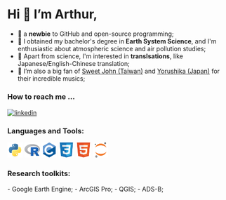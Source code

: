 # Hi 👋 I’m Arthur, 
- :rocket: a **newbie** to GitHub and open-source programming;
- 👀 I obtained my bachelor's degree in **Earth System Science**, and I'm enthusiastic about atmospheric science and air pollution studies;
- 🌱 Apart from science, I'm interested in **translsations**, like Japanese/English-Chinese translation;
- 💞️ I’m also a big fan of [Sweet John (Taiwan)](https://www.youtube.com/channel/UCGdLLM0CekFmgMhPpnG9A7Q) and [Yorushika (Japan)](https://www.youtube.com/channel/UCRIgIJQWuBJ0Cv_VlU3USNA) for their incredible musics;

<h3 alight="left">How to reach me ...</h3>
<p align= "left">
  <a href="https://www.linkedin.com/in/arthur-ho-wang-li-ba2b42204" target="blank"> <img align="center" src="https://raw.githubusercontent.com/rahuldkjain/github-profile-readme-generator/master/src/images/icons/Social/linked-in-alt.svg" alt="linkedin" width="30" height="30"/> </a> </p>
<h3 align="left">Languages and Tools:</h3>
<p align="left"> 
  <img src="https://raw.githubusercontent.com/devicons/devicon/master/icons/python/python-original.svg" alt="python" width="35" height="35"/> 
  <img src="https://raw.githubusercontent.com/devicons/devicon/master/icons/r/r-original.svg" alt="r" width="35" height="35"/> 
  <img src="https://raw.githubusercontent.com/devicons/devicon/master/icons/c/c-original.svg" alt="c" width="35" height="35"/> 
  <img src="https://raw.githubusercontent.com/devicons/devicon/master/icons/css3/css3-original.svg" alt="css3" width="35" height="35"/> 
  <img src="https://raw.githubusercontent.com/devicons/devicon/master/icons/html5/html5-original.svg" alt="html5" width="35" height="35"/> 
  <img src="https://raw.githubusercontent.com/devicons/devicon/master/icons/jupyter/jupyter-original.svg" alt="c" width="35" height="35"/> 
</p> 
<h3 align="left">Research toolkits:</h3>
- Google Earth Engine;
- ArcGIS Pro;
- QGIS;
- ADS-B; 
<!---
arthurlli/arthurlli is a ✨ special ✨ repository because its `README.md` (this file) appears on your GitHub profile.
You can click the Preview link to take a look at your changes.
--->
